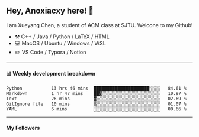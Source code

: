 <!--
**Anoxiacxy/Anoxiacxy** is a ✨ _special_ ✨ repository because its `README.md` (this file) appears on your GitHub profile.

Here are some ideas to get you started:

- 🔭 I’m currently working on ...
- 🌱 I’m currently learning ...
- 👯 I’m looking to collaborate on ...
- 🤔 I’m looking for help with ...
- 💬 Ask me about ...
- 📫 How to reach me: ...
- 😄 Pronouns: ...
- ⚡ Fun fact: ...
-->

## Hey, Anoxiacxy here! :wave:

I am Xueyang Chen, a student of ACM class at SJTU. Welcone to my Github!

-   :hammer_and_pick: C++ / Java / Python / LaTeX / HTML
-   :computer: MacOS / Ubuntu / Windows / WSL
-   :pencil2: VS Code / Typora / Notion



<!--
#### :sparkles: My followers
-->

<!--START_SECTION:top-followers-->
<!--END_SECTION:top-followers-->

---

#### :bar_chart: Weekly development breakdown

<!--START_SECTION:waka-->

```text
Python           13 hrs 46 mins  █████████████████████░░░░   84.61 %
Markdown         1 hr 47 mins    ██▓░░░░░░░░░░░░░░░░░░░░░░   10.97 %
Text             26 mins         ▓░░░░░░░░░░░░░░░░░░░░░░░░   02.69 %
GitIgnore file   10 mins         ▒░░░░░░░░░░░░░░░░░░░░░░░░   01.07 %
YAML             6 mins          ░░░░░░░░░░░░░░░░░░░░░░░░░   00.66 %
```

<!--END_SECTION:waka-->

---

#### My Followers
<!--START_SECTION:top-followers-->
<!--END_SECTION:top-followers-->
